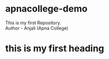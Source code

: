 # apnacollege-demo
This is my first Repository.
<br>
Author - Anjali (Apna College)
<h1>this is my first heading<h1>